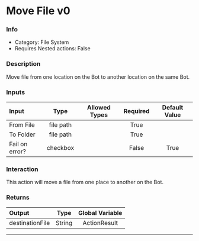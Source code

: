# Move File v0

### Info

- Category: File System
- Requires Nested actions: False


### Description
Move file from one location on the Bot to another location on the same Bot.


### Inputs

| Input | Type | Allowed Types | Required |  Default Value |
| :--- | :---: | :---: | :---: | :---: |
| From File | file path |  | True |  |
| To Folder | file path |  | True |  |
| Fail on error? | checkbox |  | False | True |


### Interaction
This action will move a file from one place to another on the Bot.

### Returns

| Output | Type | Global Variable |
| :--- | :---: | :---: |
| destinationFile | String | ActionResult |

---